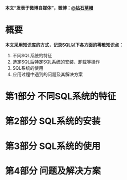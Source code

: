 **本文“发表于微博自媒体”，微博：[@钻石草帽](https://weibo.com/strawhatchan)**

# 概要
**本文采用知识库的方式，记录SQL以下各方面的零散知识点：**
1. 不同SQL系统的特征
2. 选定SQL后特定SQL系统的安装、卸载等操作
3. SQL系统的使用
4. 应用过程中遇到的问题及其解决方案

# 第1部分 不同SQL系统的特征




# 第2部分 SQL系统的安装




# 第3部分 SQL系统的使用




# 第4部分 问题及解决方案